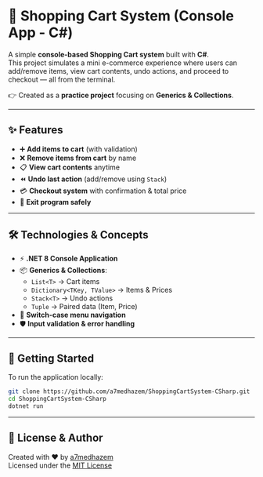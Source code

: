 # 🛒 Shopping Cart System (Console App - C#)

A simple **console-based Shopping Cart system** built with **C#**.  
This project simulates a mini e-commerce experience where users can add/remove items, view cart contents, undo actions, and proceed to checkout — all from the terminal.  

👉 Created as a **practice project** focusing on **Generics & Collections**.

---

## ✨ Features
- ➕ **Add items to cart** (with validation)  
- ❌ **Remove items from cart** by name  
- 📋 **View cart contents** anytime  
- ⏪ **Undo last action** (add/remove using `Stack`)  
- 💳 **Checkout system** with confirmation & total price  
- 🚪 **Exit program safely**  

---

## 🛠️ Technologies & Concepts
- ⚡ **.NET 8 Console Application**  
- 📦 **Generics & Collections**:  
  - `List<T>` → Cart items  
  - `Dictionary<TKey, TValue>` → Items & Prices  
  - `Stack<T>` → Undo actions  
  - `Tuple` → Paired data (Item, Price)  
- 🔄 **Switch-case menu navigation**  
- 🛡️ **Input validation & error handling**  

---

## 🚀 Getting Started
To run the application locally:

```bash
git clone https://github.com/a7medhazem/ShoppingCartSystem-CSharp.git
cd ShoppingCartSystem-CSharp
dotnet run
```

---

## 📄 License & Author

Created with ❤️ by [a7medhazem](https://github.com/a7medhazem)  
Licensed under the [MIT License](LICENSE.md)
